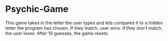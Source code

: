 # Psychic-Game

This game takes in the letter the user types and lets compares it to a hidden letter the program has chosen. If they match, user wins. if they don't match, the user loses. After 10 guesses, the game resets.